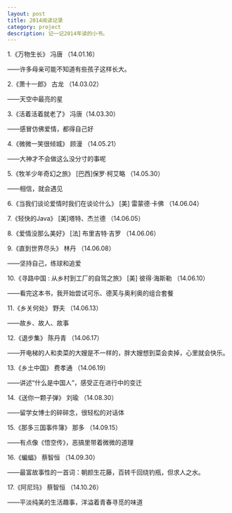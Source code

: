 ```yaml
---
layout: post
title: 2014阅读记录
category: project
description: 记一记2014年读的小书。
---
```


1.《万物生长》 冯唐 （14.01.16）

——许多母亲可能不知道有些孩子这样长大。

2.《萧十一郎》 古龙 （14.03.02）

——天空中最亮的星

3.《活着活着就老了》 冯唐（14.03.30）

——感冒仿佛爱情，都得自己好

4.《微微一笑很倾城》 顾漫 （14.05.21）

——大神才不会做这么没分寸的事呢

5.《牧羊少年奇幻之旅》 [巴西]保罗·柯艾略 （14.05.30）

——相信，就会遇见

6.《当我们谈论爱情时我们在谈论什么》 [美] 雷蒙德·卡佛 （14.06.04）

7.《轻快的Java》 [美]塔特、杰兰德 （14.06.05）

8.《爱情没那么美好》 [法] 布里吉特·吉罗 （14.06.06）

9.《直到世界尽头》 林丹 （14.06.08）

——坚持自己，练球和追爱

10.《寻路中国 : 从乡村到工厂的自驾之旅》  [美] 彼得·海斯勒 （14.06.10）

——看完这本书，我开始尝试可乐、德芙与奥利奥的组合套餐

11.《乡关何处》 野夫 （14.06.13）

——故乡、故人、故事

12.《退步集》 陈丹青 （14.06.17）

——开电梯的人和卖菜的大嫂是不一样的，胖大嫂想到菜会卖掉，心里就会快乐。

13.《乡土中国》 费孝通 （14.06.19）

——讲述“什么是中国人”，感受正在进行中的变迁

14.《送你一颗子弹》 刘瑜 （14.08.30）

——留学女博士的碎碎念，很轻松的对话体

15.《那多三国事件簿》  那多 （14.09.15）

——有点像《悟空传》，恶搞里带着微微的道理

16.《蝙蝠》 蔡智恒 （14.09.30）

——最富故事性的一首词：朝颜生花藤，百转千回绕钓瓶，但求人之水。

17.《阿尼玛》 蔡智恒 （14.10.26）

——平淡纯美的生活趣事，洋溢着青春寻觅的味道
